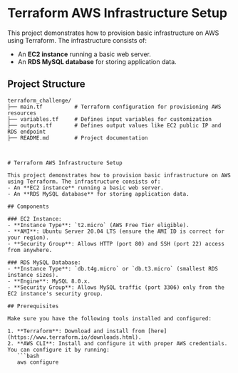 # Terraform AWS Infrastructure Setup

This project demonstrates how to provision basic infrastructure on AWS using Terraform. The infrastructure consists of:
- An **EC2 instance** running a basic web server.
- An **RDS MySQL database** for storing application data.

## Project Structure

```plaintext
terraform_challenge/
├── main.tf          # Terraform configuration for provisioning AWS resources
├── variables.tf     # Defines input variables for customization
├── outputs.tf       # Defines output values like EC2 public IP and RDS endpoint
├── README.md        # Project documentation



# Terraform AWS Infrastructure Setup

This project demonstrates how to provision basic infrastructure on AWS using Terraform. The infrastructure consists of:
- An **EC2 instance** running a basic web server.
- An **RDS MySQL database** for storing application data.

## Components

### EC2 Instance:
- **Instance Type**: `t2.micro` (AWS Free Tier eligible).
- **AMI**: Ubuntu Server 20.04 LTS (ensure the AMI ID is correct for your region).
- **Security Group**: Allows HTTP (port 80) and SSH (port 22) access from anywhere.

### RDS MySQL Database:
- **Instance Type**: `db.t4g.micro` or `db.t3.micro` (smallest RDS instance sizes).
- **Engine**: MySQL 8.0.x.
- **Security Group**: Allows MySQL traffic (port 3306) only from the EC2 instance's security group.

## Prerequisites

Make sure you have the following tools installed and configured:

1. **Terraform**: Download and install from [here](https://www.terraform.io/downloads.html).
2. **AWS CLI**: Install and configure it with proper AWS credentials. You can configure it by running:
   ```bash
   aws configure

